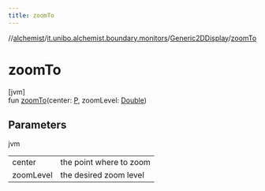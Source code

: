 ```yaml
---
title: zoomTo
---
```

//[alchemist](../../../index.html)/[it.unibo.alchemist.boundary.monitors](../index.html)/[Generic2DDisplay](index.html)/[zoomTo](zoom-to.html)



# zoomTo



[jvm]\
fun [zoomTo](zoom-to.html)(center: [P](../../it.unibo.alchemist.boundary.wormhole.implementation/-wormhole-swing/index.html), zoomLevel: [Double](https://kotlinlang.org/api/latest/jvm/stdlib/kotlin/-double/index.html))



## Parameters


jvm

| | |
|---|---|
| center | the point where to zoom |
| zoomLevel | the desired zoom level |




